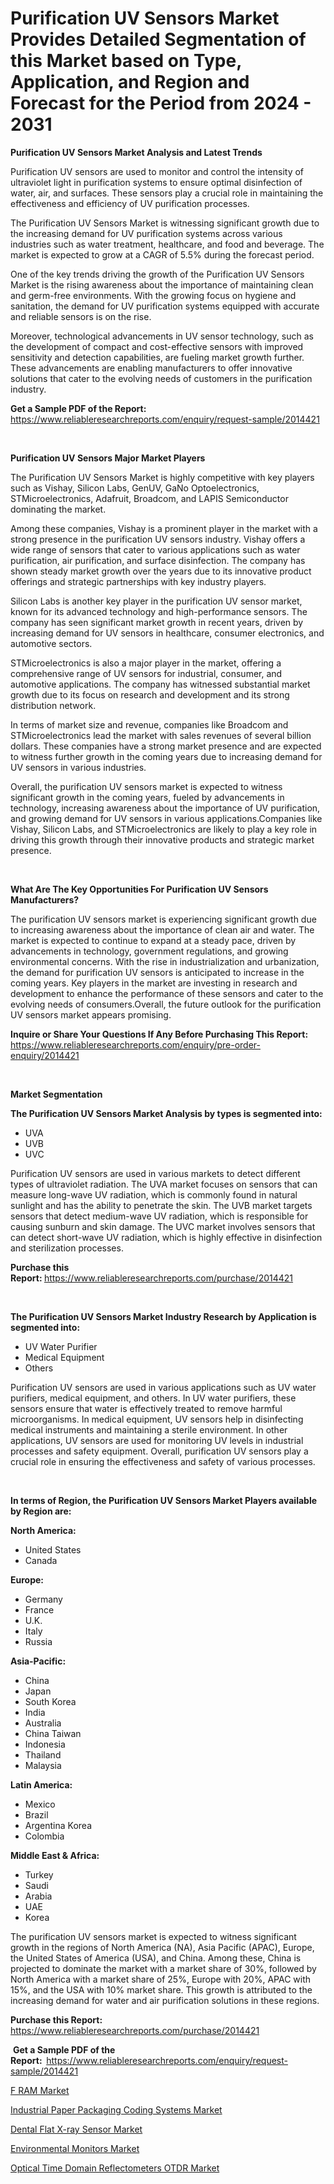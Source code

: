 <p><h1>Purification UV Sensors Market Provides Detailed Segmentation of this Market based on Type, Application, and Region and Forecast for the Period from 2024 - 2031</h1></p><p><strong>Purification UV Sensors Market Analysis and Latest Trends</strong></p>
<p><p>Purification UV sensors are used to monitor and control the intensity of ultraviolet light in purification systems to ensure optimal disinfection of water, air, and surfaces. These sensors play a crucial role in maintaining the effectiveness and efficiency of UV purification processes.</p><p>The Purification UV Sensors Market is witnessing significant growth due to the increasing demand for UV purification systems across various industries such as water treatment, healthcare, and food and beverage. The market is expected to grow at a CAGR of 5.5% during the forecast period.</p><p>One of the key trends driving the growth of the Purification UV Sensors Market is the rising awareness about the importance of maintaining clean and germ-free environments. With the growing focus on hygiene and sanitation, the demand for UV purification systems equipped with accurate and reliable sensors is on the rise.</p><p>Moreover, technological advancements in UV sensor technology, such as the development of compact and cost-effective sensors with improved sensitivity and detection capabilities, are fueling market growth further. These advancements are enabling manufacturers to offer innovative solutions that cater to the evolving needs of customers in the purification industry.</p></p>
<p><strong>Get a Sample PDF of the Report:&nbsp;</strong> <a href="https://www.reliableresearchreports.com/enquiry/request-sample/2014421">https://www.reliableresearchreports.com/enquiry/request-sample/2014421</a></p>
<p>&nbsp;</p>
<p><strong>Purification UV Sensors Major Market Players</strong></p>
<p><p>The Purification UV Sensors Market is highly competitive with key players such as Vishay, Silicon Labs, GenUV, GaNo Optoelectronics, STMicroelectronics, Adafruit, Broadcom, and LAPIS Semiconductor dominating the market.</p><p>Among these companies, Vishay is a prominent player in the market with a strong presence in the purification UV sensors industry. Vishay offers a wide range of sensors that cater to various applications such as water purification, air purification, and surface disinfection. The company has shown steady market growth over the years due to its innovative product offerings and strategic partnerships with key industry players.</p><p>Silicon Labs is another key player in the purification UV sensor market, known for its advanced technology and high-performance sensors. The company has seen significant market growth in recent years, driven by increasing demand for UV sensors in healthcare, consumer electronics, and automotive sectors.</p><p>STMicroelectronics is also a major player in the market, offering a comprehensive range of UV sensors for industrial, consumer, and automotive applications. The company has witnessed substantial market growth due to its focus on research and development and its strong distribution network.</p><p>In terms of market size and revenue, companies like Broadcom and STMicroelectronics lead the market with sales revenues of several billion dollars. These companies have a strong market presence and are expected to witness further growth in the coming years due to increasing demand for UV sensors in various industries.</p><p>Overall, the purification UV sensors market is expected to witness significant growth in the coming years, fueled by advancements in technology, increasing awareness about the importance of UV purification, and growing demand for UV sensors in various applications.Companies like Vishay, Silicon Labs, and STMicroelectronics are likely to play a key role in driving this growth through their innovative products and strategic market presence.</p></p>
<p>&nbsp;</p>
<p><strong>What Are The Key Opportunities For Purification UV Sensors Manufacturers?</strong></p>
<p><p>The purification UV sensors market is experiencing significant growth due to increasing awareness about the importance of clean air and water. The market is expected to continue to expand at a steady pace, driven by advancements in technology, government regulations, and growing environmental concerns. With the rise in industrialization and urbanization, the demand for purification UV sensors is anticipated to increase in the coming years. Key players in the market are investing in research and development to enhance the performance of these sensors and cater to the evolving needs of consumers.Overall, the future outlook for the purification UV sensors market appears promising.</p></p>
<p><strong>Inquire or Share Your Questions If Any Before Purchasing This Report:</strong> <a href="https://www.reliableresearchreports.com/enquiry/pre-order-enquiry/2014421">https://www.reliableresearchreports.com/enquiry/pre-order-enquiry/2014421</a></p>
<p>&nbsp;</p>
<p><strong>Market Segmentation</strong></p>
<p><strong>The Purification UV Sensors Market Analysis by types is segmented into:</strong></p>
<p><ul><li>UVA</li><li>UVB</li><li>UVC</li></ul></p>
<p><p>Purification UV sensors are used in various markets to detect different types of ultraviolet radiation. The UVA market focuses on sensors that can measure long-wave UV radiation, which is commonly found in natural sunlight and has the ability to penetrate the skin. The UVB market targets sensors that detect medium-wave UV radiation, which is responsible for causing sunburn and skin damage. The UVC market involves sensors that can detect short-wave UV radiation, which is highly effective in disinfection and sterilization processes.</p></p>
<p><strong>Purchase this Report:&nbsp;</strong><a href="https://www.reliableresearchreports.com/purchase/2014421">https://www.reliableresearchreports.com/purchase/2014421</a></p>
<p>&nbsp;</p>
<p><strong>The Purification UV Sensors Market Industry Research by Application is segmented into:</strong></p>
<p><ul><li>UV Water Purifier</li><li>Medical Equipment</li><li>Others</li></ul></p>
<p><p>Purification UV sensors are used in various applications such as UV water purifiers, medical equipment, and others. In UV water purifiers, these sensors ensure that water is effectively treated to remove harmful microorganisms. In medical equipment, UV sensors help in disinfecting medical instruments and maintaining a sterile environment. In other applications, UV sensors are used for monitoring UV levels in industrial processes and safety equipment. Overall, purification UV sensors play a crucial role in ensuring the effectiveness and safety of various processes.</p></p>
<p>&nbsp;</p>
<p><strong>In terms of Region, the Purification UV Sensors Market Players available by Region are:</strong></p>
<p>
    <p> <strong> North America: </strong>
        <ul>
            <li>United States</li>
            <li>Canada</li>
        </ul>
        </p> 
    <p> <strong> Europe: </strong>
        <ul>
            <li>Germany</li>
            <li>France</li>
            <li>U.K.</li>
            <li>Italy</li>
            <li>Russia</li>
        </ul>
        </p> 
    <p> <strong> Asia-Pacific: </strong>
        <ul>
            <li>China</li>
            <li>Japan</li>
            <li>South Korea</li>
            <li>India</li>
            <li>Australia</li>
            <li>China Taiwan</li>
            <li>Indonesia</li>
            <li>Thailand</li>
            <li>Malaysia</li>
        </ul>
        </p> 
    <p> <strong> Latin America: </strong>
        <ul>
            <li>Mexico</li>
            <li>Brazil</li>
            <li>Argentina Korea</li>
            <li>Colombia</li>
        </ul>
        </p> 
    <p> <strong> Middle East & Africa: </strong>
        <ul>
            <li>Turkey</li>
            <li>Saudi</li>
            <li>Arabia</li>
            <li>UAE</li>
            <li>Korea</li>
        </ul>
    </p>
    </p>
<p><p>The purification UV sensors market is expected to witness significant growth in the regions of North America (NA), Asia Pacific (APAC), Europe, the United States of America (USA), and China. Among these, China is projected to dominate the market with a market share of 30%, followed by North America with a market share of 25%, Europe with 20%, APAC with 15%, and the USA with 10% market share. This growth is attributed to the increasing demand for water and air purification solutions in these regions.</p></p>
<p><strong>Purchase this Report: </strong><a href="https://www.reliableresearchreports.com/purchase/2014421">https://www.reliableresearchreports.com/purchase/2014421</a></p>
<p>&nbsp;<strong>Get a Sample PDF of the Report:&nbsp;&nbsp;</strong><a href="https://www.reliableresearchreports.com/enquiry/request-sample/2014421">https://www.reliableresearchreports.com/enquiry/request-sample/2014421</a></p>
<p><strong></strong></p>
<p><p><a href="https://view.publitas.com/reportprime-1/f-ram-market-growth-market-trends-covid-19-impact-and-forecasts-for-period-from-2024-2031/">F RAM Market</a></p><p><a href="https://carnation-joke-41f.notion.site/Industrial-Paper-Packaging-Coding-Systems-Market-Analysis-Examines-its-Scope-on-Growth-Opportunities-854fdda2b97a4949ad993176d4e4fe9d">Industrial Paper Packaging Coding Systems Market</a></p><p><a href="https://adventurous-uranium-ef9.notion.site/Dental-Flat-X-ray-Sensor-Market-Size-Focuses-on-Market-Dynamics-In-Depth-Analysis-and-Future-Projec-1ab4ced4d4cc45628cb334fb76561834">Dental Flat X-ray Sensor Market</a></p><p><a href="https://extreme-scabiosa-c81.notion.site/Environmental-Monitors-Market-Size-Focuses-on-Market-Dynamics-In-Depth-Analysis-and-Future-Projecti-8a621f5b3c354518bbbbcf69e1385742">Environmental Monitors Market</a></p><p><a href="https://view.publitas.com/reportprime-1/optical-time-domain-reflectometers-otdr-market-a-comprehensive-report-of-its-market-share-growth-trends-2024-2031/">Optical Time Domain Reflectometers OTDR Market</a></p></p>